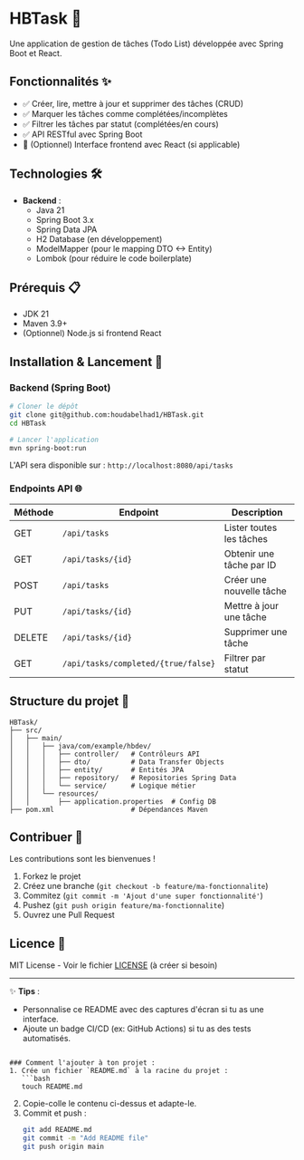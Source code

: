 
# HBTask 📝

Une application de gestion de tâches (Todo List) développée avec Spring Boot et React.

## Fonctionnalités ✨
- ✅ Créer, lire, mettre à jour et supprimer des tâches (CRUD)
- ✅ Marquer les tâches comme complétées/incomplètes
- ✅ Filtrer les tâches par statut (complétées/en cours)
- ✅ API RESTful avec Spring Boot
- 🚀 (Optionnel) Interface frontend avec React (si applicable)

## Technologies 🛠️
- **Backend** : 
  - Java 21
  - Spring Boot 3.x
  - Spring Data JPA
  - H2 Database (en développement)
  - ModelMapper (pour le mapping DTO <-> Entity)
  - Lombok (pour réduire le code boilerplate)

## Prérequis 📋
- JDK 21
- Maven 3.9+
- (Optionnel) Node.js si frontend React

## Installation & Lancement 🚀

### Backend (Spring Boot)
```bash
# Cloner le dépôt
git clone git@github.com:houdabelhad1/HBTask.git
cd HBTask

# Lancer l'application
mvn spring-boot:run
```

L'API sera disponible sur : `http://localhost:8080/api/tasks`

### Endpoints API 🌐
| Méthode | Endpoint                | Description                          |
|---------|-------------------------|--------------------------------------|
| GET     | `/api/tasks`            | Lister toutes les tâches             |
| GET     | `/api/tasks/{id}`       | Obtenir une tâche par ID             |
| POST    | `/api/tasks`            | Créer une nouvelle tâche             |
| PUT     | `/api/tasks/{id}`       | Mettre à jour une tâche              |
| DELETE  | `/api/tasks/{id}`       | Supprimer une tâche                  |
| GET     | `/api/tasks/completed/{true/false}` | Filtrer par statut          |

## Structure du projet 📂
```
HBTask/
├── src/
│   ├── main/
│   │   ├── java/com/example/hbdev/
│   │   │   ├── controller/   # Contrôleurs API
│   │   │   ├── dto/          # Data Transfer Objects
│   │   │   ├── entity/       # Entités JPA
│   │   │   ├── repository/   # Repositories Spring Data
│   │   │   └── service/      # Logique métier
│   │   └── resources/
│   │       ├── application.properties  # Config DB
├── pom.xml                   # Dépendances Maven
```

## Contribuer 🤝
Les contributions sont les bienvenues !  
1. Forkez le projet  
2. Créez une branche (`git checkout -b feature/ma-fonctionnalite`)  
3. Commitez (`git commit -m 'Ajout d'une super fonctionnalité'`)  
4. Pushez (`git push origin feature/ma-fonctionnalite`)  
5. Ouvrez une Pull Request  

## Licence 📄
MIT License - Voir le fichier [LICENSE](LICENSE) (à créer si besoin)

---

✨ **Tips** :  
- Personnalise ce README avec des captures d'écran si tu as une interface.  
- Ajoute un badge CI/CD (ex: GitHub Actions) si tu as des tests automatisés.  
```

### Comment l'ajouter à ton projet :
1. Crée un fichier `README.md` à la racine du projet :
   ```bash
   touch README.md
   ```
2. Copie-colle le contenu ci-dessus et adapte-le.
3. Commit et push :
   ```bash
   git add README.md
   git commit -m "Add README file"
   git push origin main
   ```
